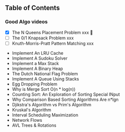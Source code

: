 ## Table of Contents




### Good Algo videos
- [x] The N Queens Placement Problem xxx :rocket:
- [ ] The 0/1 Knapsack Problem xxx
- [ ] Knuth-Morris-Pratt Pattern Matching  xxx
- Implement An LRU Cache
- Implement A Sudoku Solver
- Implement a Max Stack
- Implement A Binary Heap
- The Dutch National Flag Problem
- Implement A Queue Using Stacks
- Egg Dropping Problem
- Why is Merge Sort O(n * log(n))
- Counting Sort: An Exploration of Sorting Special INput
- Why Comparison Based Sorting Algorithms Are n*lgn
- Djikstra's Algorithm vs Prim's Algorithm
- Kruskal's Algorithm
- Interval Scheduling Maximization
- Network Flows
- AVL Trees & Rotations
